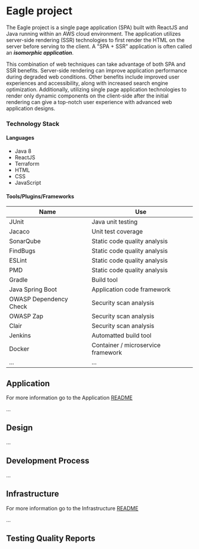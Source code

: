 # Eagle project

The Eagle project is a single page application (SPA) built with ReactJS and Java running within an AWS cloud environment.  The application utilizes server-side rendering (SSR) technologies to first render the HTML on the server before serving to the client.  A "SPA + SSR" application is often called an ***isomorphic application***.  

This combination of web techniques can take advantage of both SPA and SSR benefits.  Server-side rendering can improve application performance during degraded web conditions.  Other benefits include improved user experiences and accessibility, along with increased search engine optimization.  Additionally, utilizing single page application technologies to render only dynamic components on the client-side after the initial rendering can give a top-notch user experience with advanced web application designs.

### Technology Stack
#### Languages
  * Java 8
  * ReactJS
  * Terraform
  * HTML
  * CSS
  * JavaScript

#### Tools/Plugins/Frameworks
| Name  | Use |
| ------------- | ------------- |
| JUnit  | Java unit testing  |
| Jacaco  | Unit test coverage  |
| SonarQube | Static code quality analysis  |
| FindBugs  | Static code quality analysis  |
| ESLint  | Static code quality analysis  |
| PMD  | Static code quality analysis  |
| Gradle  | Build tool  |
| Java Spring Boot  | Application code framework |
| OWASP Dependency Check | Security scan analysis |
| OWASP Zap| Security scan analysis |
| Clair | Security scan analysis |
| Jenkins | Automatted build tool |
| Docker | Container / microservice framework |
| ...| ... |

## Application
For more information go to the Application [README](application/README.md)

...
## Design

...
## Development Process

...
## Infrastructure
For more information go to the Infrastructure [README](infrastructure/README.md)

...
## Testing Quality Reports
